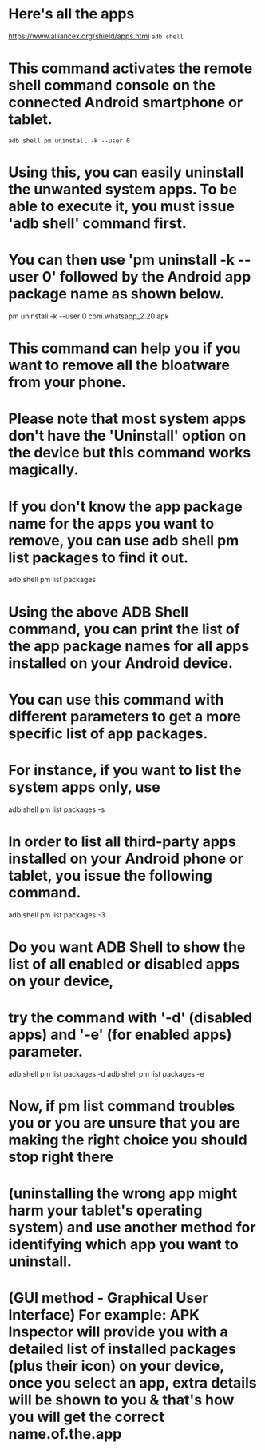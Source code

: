 # Here's all the apps
https://www.alliancex.org/shield/apps.html
```adb shell```
# This command activates the remote shell command console on the connected Android smartphone or tablet.
```adb shell pm uninstall -k --user 0```
# Using this, you can easily uninstall the unwanted system apps. To be able to execute it, you must issue 'adb shell' command first.
# You can then use 'pm uninstall -k --user 0' followed by the Android app package name as shown below.
pm uninstall -k --user 0 com.whatsapp_2.20.apk
# This command can help you if you want to remove all the bloatware from your phone.
# Please note that most system apps don't have the 'Uninstall' option on the device but this command works magically.
# If you don't know the app package name for the apps you want to remove, you can use adb shell pm list packages to find it out.
adb shell pm list packages
# Using the above ADB Shell command, you can print the list of the app package names for all apps installed on your Android device.
# You can use this command with different parameters to get a more specific list of app packages.
# For instance, if you want to list the system apps only, use
adb shell pm list packages -s
# In order to list all third-party apps installed on your Android phone or tablet, you issue the following command.
adb shell pm list packages -3
# Do you want ADB Shell to show the list of all enabled or disabled apps on your device,
# try the command with '-d' (disabled apps) and '-e' (for enabled apps) parameter.
adb shell pm list packages -d
adb shell pm list packages -e
# Now, if pm list command troubles you or you are unsure that you are making the right choice you should stop right there
# (uninstalling the wrong app might harm your tablet's operating system) and use another method for identifying which app you want to uninstall.
# (GUI method - Graphical User Interface) For example: APK Inspector will provide you with a detailed list of installed packages (plus their icon) on your device, once you select an app, extra details will be shown to you & that's how you will get the correct name.of.the.app
